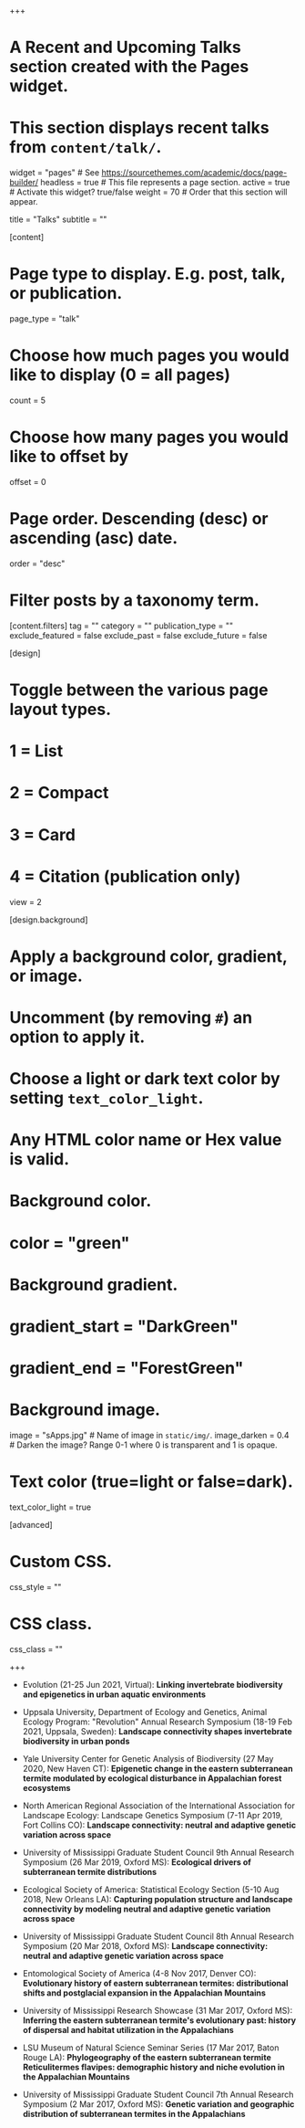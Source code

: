 +++
# A Recent and Upcoming Talks section created with the Pages widget.
# This section displays recent talks from `content/talk/`.

widget = "pages"  # See https://sourcethemes.com/academic/docs/page-builder/
headless = true  # This file represents a page section.
active = true  # Activate this widget? true/false
weight = 70  # Order that this section will appear.

title = "Talks"
subtitle = ""

[content]
  # Page type to display. E.g. post, talk, or publication.
  page_type = "talk"
  
  # Choose how much pages you would like to display (0 = all pages)
  count = 5
  
  # Choose how many pages you would like to offset by
  offset = 0

  # Page order. Descending (desc) or ascending (asc) date.
  order = "desc"

  # Filter posts by a taxonomy term.
  [content.filters]
    tag = ""
    category = ""
    publication_type = ""
    exclude_featured = false
    exclude_past = false
    exclude_future = false
    
[design]
  # Toggle between the various page layout types.
  #   1 = List
  #   2 = Compact
  #   3 = Card
  #   4 = Citation (publication only)
  view = 2
  
[design.background]
  # Apply a background color, gradient, or image.
  #   Uncomment (by removing `#`) an option to apply it.
  #   Choose a light or dark text color by setting `text_color_light`.
  #   Any HTML color name or Hex value is valid.

  # Background color.
  # color = "green"
  
  # Background gradient.
  # gradient_start = "DarkGreen"
  # gradient_end = "ForestGreen"
  
  # Background image.
   image = "sApps.jpg"  # Name of image in `static/img/`.
   image_darken = 0.4  # Darken the image? Range 0-1 where 0 is transparent and 1 is opaque.

  # Text color (true=light or false=dark).
   text_color_light = true  
  
[advanced]
 # Custom CSS. 
 css_style = ""
 
 # CSS class.
 css_class = ""

+++

 - Evolution (21-25 Jun 2021, Virtual): **Linking invertebrate biodiversity and epigenetics in urban aquatic environments**

 - Uppsala University, Department of Ecology and Genetics, Animal Ecology Program: "Revolution" Annual Research Symposium (18-19 Feb 2021, Uppsala, Sweden): **Landscape connectivity shapes invertebrate biodiversity in urban ponds**

 - Yale University Center for Genetic Analysis of Biodiversity (27 May 2020, New Haven CT): **Epigenetic change in the eastern subterranean termite modulated by ecological disturbance in Appalachian forest ecosystems**

 - North American Regional Association of the International Association for Landscape Ecology: Landscape Genetics Symposium (7-11 Apr 2019, Fort Collins CO): **Landscape connectivity: neutral and adaptive genetic variation across space**
 
 - University of Mississippi Graduate Student Council 9th Annual Research Symposium (26 Mar 2019, Oxford MS): **Ecological drivers of subterranean termite distributions**
 
 - Ecological Society of America: Statistical Ecology Section (5-10 Aug 2018, New Orleans LA): **Capturing population structure and landscape connectivity by modeling neutral and adaptive genetic variation across space**

 - University of Mississippi Graduate Student Council 8th Annual Research Symposium (20 Mar 2018, Oxford MS): **Landscape connectivity: neutral and adaptive genetic variation across space**

 - Entomological Society of America (4-8 Nov 2017, Denver CO): **Evolutionary history of eastern subterranean termites: distributional shifts and postglacial expansion in the Appalachian Mountains**

 - University of Mississippi Research Showcase (31 Mar 2017, Oxford MS): **Inferring the eastern subterranean termite's evolutionary past: history of dispersal and habitat utilization in the Appalachians**

 - LSU Museum of Natural Science Seminar Series (17 Mar 2017, Baton Rouge LA): **Phylogeography of the eastern subterranean termite Reticulitermes flavipes: demographic history and niche evolution in the Appalachian Mountains**

 - University of Mississippi Graduate Student Council 7th Annual Research Symposium (2 Mar 2017, Oxford MS): **Genetic variation and geographic distribution of subterranean termites in the Appalachians**

